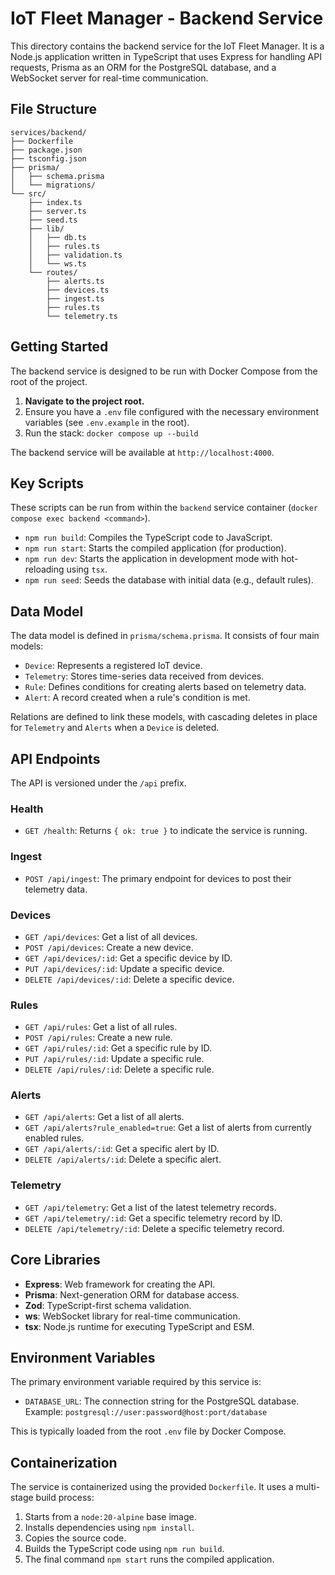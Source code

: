 # IoT Fleet Manager - Backend Service

This directory contains the backend service for the IoT Fleet Manager. It is a Node.js application written in TypeScript that uses Express for handling API requests, Prisma as an ORM for the PostgreSQL database, and a WebSocket server for real-time communication.

## File Structure

```
services/backend/
├── Dockerfile
├── package.json
├── tsconfig.json
├── prisma/
│   ├── schema.prisma
│   └── migrations/
└── src/
    ├── index.ts
    ├── server.ts
    ├── seed.ts
    ├── lib/
    │   ├── db.ts
    │   ├── rules.ts
    │   ├── validation.ts
    │   └── ws.ts
    └── routes/
        ├── alerts.ts
        ├── devices.ts
        ├── ingest.ts
        ├── rules.ts
        └── telemetry.ts
```

## Getting Started

The backend service is designed to be run with Docker Compose from the root of the project.

1.  **Navigate to the project root.**
2.  Ensure you have a `.env` file configured with the necessary environment variables (see `.env.example` in the root).
3.  Run the stack: `docker compose up --build`

The backend service will be available at `http://localhost:4000`.

## Key Scripts

These scripts can be run from within the `backend` service container (`docker compose exec backend <command>`).

-   `npm run build`: Compiles the TypeScript code to JavaScript.
-   `npm run start`: Starts the compiled application (for production).
-   `npm run dev`: Starts the application in development mode with hot-reloading using `tsx`.
-   `npm run seed`: Seeds the database with initial data (e.g., default rules).

## Data Model

The data model is defined in `prisma/schema.prisma`. It consists of four main models:

-   `Device`: Represents a registered IoT device.
-   `Telemetry`: Stores time-series data received from devices.
-   `Rule`: Defines conditions for creating alerts based on telemetry data.
-   `Alert`: A record created when a rule's condition is met.

Relations are defined to link these models, with cascading deletes in place for `Telemetry` and `Alerts` when a `Device` is deleted.

## API Endpoints

The API is versioned under the `/api` prefix.

### Health
-   `GET /health`: Returns `{ ok: true }` to indicate the service is running.

### Ingest
-   `POST /api/ingest`: The primary endpoint for devices to post their telemetry data.

### Devices
-   `GET /api/devices`: Get a list of all devices.
-   `POST /api/devices`: Create a new device.
-   `GET /api/devices/:id`: Get a specific device by ID.
-   `PUT /api/devices/:id`: Update a specific device.
-   `DELETE /api/devices/:id`: Delete a specific device.

### Rules
-   `GET /api/rules`: Get a list of all rules.
-   `POST /api/rules`: Create a new rule.
-   `GET /api/rules/:id`: Get a specific rule by ID.
-   `PUT /api/rules/:id`: Update a specific rule.
-   `DELETE /api/rules/:id`: Delete a specific rule.

### Alerts
-   `GET /api/alerts`: Get a list of all alerts.
-   `GET /api/alerts?rule_enabled=true`: Get a list of alerts from currently enabled rules.
-   `GET /api/alerts/:id`: Get a specific alert by ID.
-   `DELETE /api/alerts/:id`: Delete a specific alert.

### Telemetry
-   `GET /api/telemetry`: Get a list of the latest telemetry records.
-   `GET /api/telemetry/:id`: Get a specific telemetry record by ID.
-   `DELETE /api/telemetry/:id`: Delete a specific telemetry record.

## Core Libraries

-   **Express**: Web framework for creating the API.
-   **Prisma**: Next-generation ORM for database access.
-   **Zod**: TypeScript-first schema validation.
-   **ws**: WebSocket library for real-time communication.
-   **tsx**: Node.js runtime for executing TypeScript and ESM.

## Environment Variables

The primary environment variable required by this service is:

-   `DATABASE_URL`: The connection string for the PostgreSQL database. Example: `postgresql://user:password@host:port/database`

This is typically loaded from the root `.env` file by Docker Compose.

## Containerization

The service is containerized using the provided `Dockerfile`. It uses a multi-stage build process:

1.  Starts from a `node:20-alpine` base image.
2.  Installs dependencies using `npm install`.
3.  Copies the source code.
4.  Builds the TypeScript code using `npm run build`.
5.  The final command `npm start` runs the compiled application.

